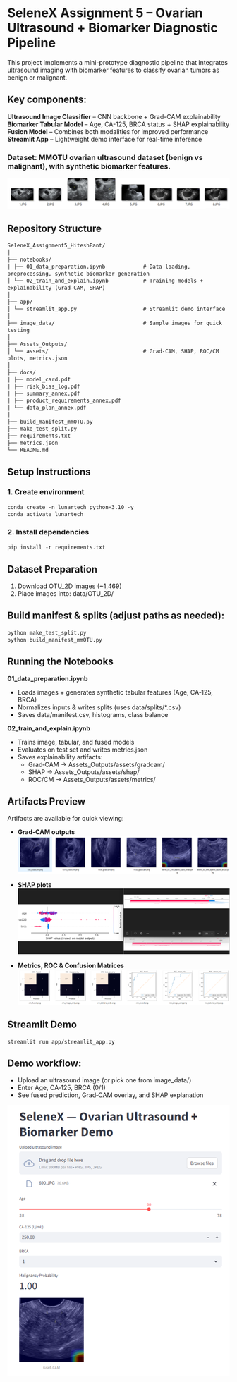 # SeleneX Assignment 5 – Ovarian Ultrasound + Biomarker Diagnostic Pipeline

This project implements a mini-prototype diagnostic pipeline that integrates ultrasound imaging with biomarker features to classify ovarian tumors as benign or malignant.

## Key components:
<b>Ultrasound Image Classifier</b> – CNN backbone + Grad-CAM explainability <br>
<b>Biomarker Tabular Model</b> – Age, CA-125, BRCA status + SHAP explainability <br>
<b>Fusion Model</b> – Combines both modalities for improved performance <br>
<b>Streamlit App</b> – Lightweight demo interface for real-time inference <br>

### Dataset: MMOTU ovarian ultrasound dataset (benign vs malignant), with synthetic biomarker features.
![Dataset](Assets_Outputs/dataset.png)

## Repository Structure
```
SeleneX_Assignment5_HiteshPant/
│
├── notebooks/
│ ├── 01_data_preparation.ipynb            # Data loading, preprocessing, synthetic biomarker generation
│ └── 02_train_and_explain.ipynb           # Training models + explainability (Grad-CAM, SHAP)
│
├── app/
│ └── streamlit_app.py                     # Streamlit demo interface
│
├── image_data/                            # Sample images for quick testing
│
├── Assets_Outputs/
│ └── assets/                              # Grad-CAM, SHAP, ROC/CM plots, metrics.json
│
├── docs/
│ ├── model_card.pdf
│ ├── risk_bias_log.pdf
│ ├── summary_annex.pdf
│ ├── product_requirements_annex.pdf
│ └── data_plan_annex.pdf
│
├── build_manifest_mmOTU.py
├── make_test_split.py
├── requirements.txt
├── metrics.json
└── README.md

```

## Setup Instructions
### 1. Create environment
```
conda create -n lunartech python=3.10 -y
conda activate lunartech
```
### 2. Install dependencies
```
pip install -r requirements.txt
```

## Dataset Preparation
1. Download OTU_2D images (~1,469)
2. Place images into: data/OTU_2D/

## Build manifest & splits (adjust paths as needed):
```
python make_test_split.py 
python build_manifest_mmOTU.py
```

## Running the Notebooks
<b>01_data_preparation.ipynb</b> <br>
- Loads images + generates synthetic tabular features (Age, CA‑125, BRCA)
- Normalizes inputs & writes splits (uses data/splits/*.csv)
- Saves data/manifest.csv, histograms, class balance

<b>02_train_and_explain.ipynb</b>
- Trains image, tabular, and fused models
- Evaluates on test set and writes metrics.json
- Saves explainability artifacts:
  - Grad‑CAM → Assets_Outputs/assets/gradcam/
  - SHAP → Assets_Outputs/assets/shap/
  - ROC/CM → Assets_Outputs/assets/metrics/

## Artifacts Preview

Artifacts are available for quick viewing:

- **Grad-CAM outputs**  
  ![Grad-CAM Example](Assets_Outputs/assets/gradcam/gradcam_all_op.png)

- **SHAP plots**  
  ![SHAP Example](Assets_Outputs/assets/shap/SHAP_all.png)

- **Metrics, ROC & Confusion Matrices**  
  ![ROC Curve](Assets_Outputs/assets/metrics/ROC_AUC.png)


## Streamlit Demo
```
streamlit run app/streamlit_app.py
```

## Demo workflow:
- Upload an ultrasound image (or pick one from image_data/)
- Enter Age, CA‑125, BRCA (0/1)
- See fused prediction, Grad‑CAM overlay, and SHAP explanation

![Demo](https://github.com/HitPant/SeleneX_Assignment5_HiteshPant/blob/main/Assets_Outputs/Demo1.png)

